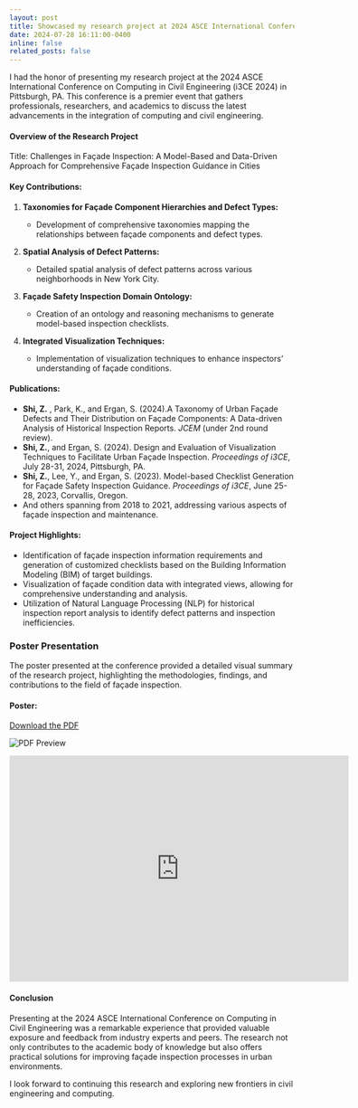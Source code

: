 ```yaml
---
layout: post
title: Showcased my research project at 2024 ASCE International Conference on Computing in Civil Engineering
date: 2024-07-28 16:11:00-0400
inline: false
related_posts: false
---
```


I had the honor of presenting my research project at the 2024 ASCE International Conference on Computing in Civil Engineering (i3CE 2024) in Pittsburgh, PA. This conference is a premier event that gathers professionals, researchers, and academics to discuss the latest advancements in the integration of computing and civil engineering.

#### Overview of the Research Project

Title: Challenges in Façade Inspection: A Model-Based and Data-Driven Approach for Comprehensive Façade Inspection Guidance in Cities

#### Key Contributions:
1. **Taxonomies for Façade Component Hierarchies and Defect Types:**
   - Development of comprehensive taxonomies mapping the relationships between façade components and defect types.
   
2. **Spatial Analysis of Defect Patterns:**
   - Detailed spatial analysis of defect patterns across various neighborhoods in New York City.
   
3. **Façade Safety Inspection Domain Ontology:**
   - Creation of an ontology and reasoning mechanisms to generate model-based inspection checklists.
   
4. **Integrated Visualization Techniques:**
   - Implementation of visualization techniques to enhance inspectors’ understanding of façade conditions.

#### Publications:
- **Shi, Z.** , Park, K., and Ergan, S. (2024).A Taxonomy of Urban Façade Defects and Their Distribution on Façade Components: A Data-driven Analysis of Historical Inspection Reports. *JCEM* (under 2nd round review).
- **Shi, Z.**, and Ergan, S. (2024). Design and Evaluation of Visualization Techniques to Facilitate Urban Façade Inspection. *Proceedings of i3CE*, July 28-31, 2024, Pittsburgh, PA.
- **Shi, Z.**, Lee, Y., and Ergan, S. (2023). Model-based Checklist Generation for Façade Safety Inspection Guidance. *Proceedings of i3CE*, June 25-28, 2023, Corvallis, Oregon.
- And others spanning from 2018 to 2021, addressing various aspects of façade inspection and maintenance.

#### Project Highlights:
- Identification of façade inspection information requirements and generation of customized checklists based on the Building Information Modeling (BIM) of target buildings.
- Visualization of façade condition data with integrated views, allowing for comprehensive understanding and analysis.
- Utilization of Natural Language Processing (NLP) for historical inspection report analysis to identify defect patterns and inspection inefficiencies.

### Poster Presentation

The poster presented at the conference provided a detailed visual summary of the research project, highlighting the methodologies, findings, and contributions to the field of façade inspection.

#### Poster:
[Download the PDF](https://github.com/ZhuoyaSHI/ZhuoyaSHI.github.io/assets/pdf/Poster_i3ce2024.pdf)

![PDF Preview](https://github.com/ZhuoyaSHI/ZhuoyaSHI.github.io/assets/img/Poster_i3ce2024preview.png)

<embed src="https://github.com/ZhuoyaSHI/ZhuoyaSHI.github.io/assets/pdf/Poster_i3ce2024.pdf" type="application/pdf" width="600" height="400">

#### Conclusion

Presenting at the 2024 ASCE International Conference on Computing in Civil Engineering was a remarkable experience that provided valuable exposure and feedback from industry experts and peers. The research not only contributes to the academic body of knowledge but also offers practical solutions for improving façade inspection processes in urban environments.

I look forward to continuing this research and exploring new frontiers in civil engineering and computing.
